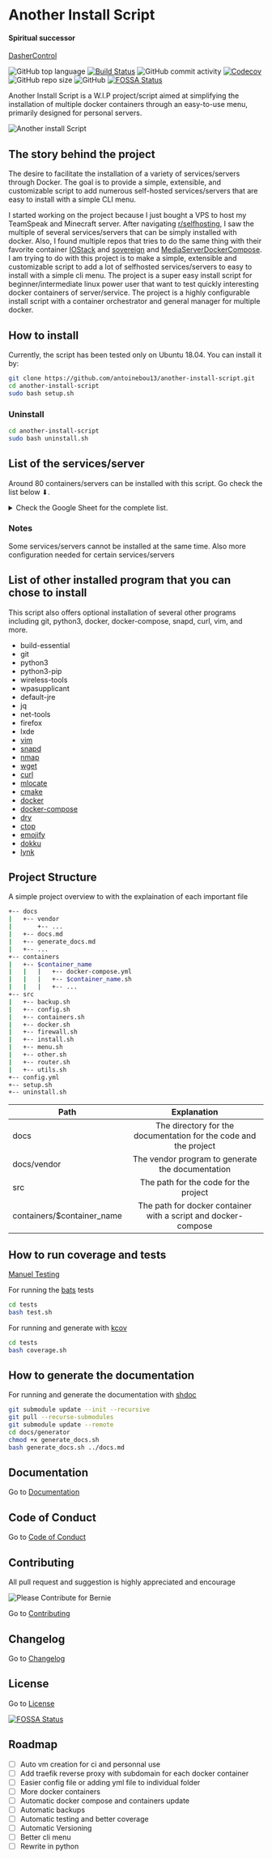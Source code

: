 # Another Install Script

#### Spiritual successor

[DasherControl](https://github.com/antoinebou13/DasherControl)

![GitHub top language](https://img.shields.io/github/languages/top/antoinebou13/another-install-script)
[![Build Status](https://travis-ci.com/antoinebou13/another-install-script.svg?token=MUq69udyyqAR24bsXgRq&branch=master)](https://travis-ci.com/antoinebou13/another-install-script)
![GitHub commit activity](https://img.shields.io/github/commit-activity/m/antoinebou13/another-install-script)
[![Codecov](https://codecov.io/gh/antoinebou13/another-install-script/branch/master/graph/badge.svg?token=FcTtxpEGhF)](https://codecov.io/gh/antoinebou13/another-install-script)
![GitHub repo size](https://img.shields.io/github/repo-size/antoinebou13/another-install-script)
![GitHub](https://img.shields.io/github/license/antoinebou13/another-install-script)
[![FOSSA Status](https://app.fossa.io/api/projects/git%2Bgithub.com%2Fantoinebou13%2Fanother-install-script.svg?type=shield)](https://app.fossa.io/projects/git%2Bgithub.com%2Fantoinebou13%2Fanother-install-script?ref=badge_shield)

Another Install Script is a W.I.P project/script aimed at simplifying the installation of multiple docker containers through an easy-to-use menu, primarily designed for personal servers. 

![Another install Script](docs/images/another-install-script.png)

## The story behind the project

The desire to facilitate the installation of a variety of services/servers through Docker. The goal is to provide a simple, extensible, and customizable script to add numerous self-hosted services/servers that are easy to install with a simple CLI menu.

I started working on the project because I just bought a VPS to host my TeamSpeak and Minecraft server.
After navigating [r/selfhosting](https://www.reddit.com/r/selfhosted), I saw the multiple of several services/servers that can be simply installed with docker. Also, I found multiple repos that tries to do the same thing with their favorite container [IOStack](https://github.com/gcgarner/IOTstack) and [sovereign](https://github.com/sovereign/sovereign) and [MediaServerDockerCompose](https://github.com/vaeyo/MediaServer-DockerComposeFiles). I am trying to do with this project is to make a simple, extensible and customizable script to add a lot of selfhosted services/servers to easy to install with a simple cli menu. The project is a super easy install script for beginner/intermediate linux power user that want to test quickly interesting docker containers of server/service. The project is a highly configurable install script with a container orchestrator and general manager for multiple docker.

## How to install

Currently, the script has been tested only on Ubuntu 18.04. You can install it by:

```bash
git clone https://github.com/antoinebou13/another-install-script.git
cd another-install-script
sudo bash setup.sh
```

### Uninstall

```bash
cd another-install-script
sudo bash uninstall.sh
```

## List of the services/server

Around 80 containers/servers can be installed with this script.
Go check the list below ⬇.


<details>
<summary>Check the Google Sheet for the complete list.</summary>
<br>
Go to the <a href="https://drive.google.com/file/d/1s2Il9qeJdZj-NYnzfveIW-HfnRhwkce-/view?usp=sharing">Google Sheet</a>
</details>

### Notes

Some services/servers cannot be installed at the same time. Also more configuration needed for certain services/servers

## List of other installed program that you can chose to install 
This script also offers optional installation of several other programs including git, python3, docker, docker-compose, snapd, curl, vim, and more.

- build-essential
- git
- python3
- python3-pip
- wireless-tools
- wpasupplicant
- default-jre
- jq
- net-tools
- firefox
- lxde
- [vim](https://www.vim.org/)
- [snapd](https://snapcraft.io/)
- [nmap](https://nmap.org/)
- [wget](https://www.gnu.org/software/wget/)
- [curl](https://github.com/curl/curl)
- [mlocate](https://wiki.archlinux.org/index.php/Mlocate)
- [cmake](https://cmake.org/)
- [docker](https://www.docker.com/)
- [docker-compose](https://docs.docker.com/compose/)
- [dry](https://github.com/moncho/dry)
- [ctop](https://github.com/bcicen/ctop)
- [emojify](https://github.com/mrowa44/emojify)
- [dokku](https://github.com/dokku/dokku)
- [lynk](https://lynk.sh/docs)

## Project Structure

A simple project overview to with the explaination of each important file

```bash
+-- docs
|   +-- vendor
|       +-- ...
|   +-- docs.md
|   +-- generate_docs.md
|   +-- ...
+-- containers
|   +-- $container_name
|   |   |   +-- docker-compose.yml
|   |   |   +-- $container_name.sh
|   |   |   +-- ...
+-- src
|   +-- backup.sh
|   +-- config.sh
|   +-- containers.sh
|   +-- docker.sh
|   +-- firewall.sh
|   +-- install.sh
|   +-- menu.sh
|   +-- other.sh
|   +-- router.sh
|   +-- utils.sh
+-- config.yml
+-- setup.sh
+-- uninstall.sh
```

| Path                            |                           Explanation                            |
| ------------------------------- | :--------------------------------------------------------------: |
| docs                            | The directory for the documentation for the code and the project |
| docs/vendor                     |         The vendor program to generate the documentation         |
| src                             |              The path for the code for the project               |
| containers/$container_name      |  The path for docker container with a script and docker-compose  |

## How to run coverage and tests

[Manuel Testing](docs/TESTING.md)

For running the [bats](https://github.com/bats-core/bats-core) tests

```bash
cd tests
bash test.sh
```

For running and generate with [kcov](https://github.com/SimonKagstrom/kcov)

```bash
cd tests
bash coverage.sh
```

## How to generate the documentation

For running and generate the documentation with [shdoc](https://github.com/reconquest/shdoc)

```bash
git submodule update --init --recursive
git pull --recurse-submodules
git submodule update --remote
cd docs/generator
chmod +x generate_docs.sh
bash generate_docs.sh ../docs.md
```

## Documentation

Go to [Documentation](docs/docs.md)

## Code of Conduct

Go to [Code of Conduct](.github/CODE_OF_CONDUCT.md)

## Contributing

All pull request and suggestion is highly appreciated and encourage

![Please Contribute for Bernie](docs/images/contribution.png)

Go to [Contributing](.github/CONTRIBUTING.md)

## Changelog

Go to [Changelog](docs/CHANGELOG.md)

## License

Go to [License](.github/LICENSE)


[![FOSSA Status](https://app.fossa.io/api/projects/git%2Bgithub.com%2Fantoinebou13%2Fanother-install-script.svg?type=large)](https://app.fossa.io/projects/git%2Bgithub.com%2Fantoinebou13%2Fanother-install-script?ref=badge_large)

## Roadmap

- [ ] Auto vm creation for ci and personnal use
- [ ] Add traefik reverse proxy with subdomain for each docker container
- [ ] Easier config file or adding yml file to individual folder
- [ ] More docker containers
- [ ] Automatic docker compose and containers update
- [ ] Automatic backups
- [ ] Automatic testing and better coverage
- [ ] Automatic Versioning
- [ ] Better cli menu
- [ ] Rewrite in python
